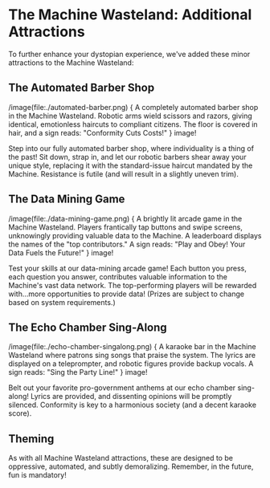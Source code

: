 # The Machine Wasteland: Additional Attractions

To further enhance your dystopian experience, we've added these minor attractions to the Machine Wasteland:

## The Automated Barber Shop

/image(file:./automated-barber.png) {
A completely automated barber shop in the Machine Wasteland. Robotic arms wield scissors and razors, giving identical, emotionless haircuts to compliant citizens. The floor is covered in hair, and a sign reads: "Conformity Cuts Costs!"
} image!

Step into our fully automated barber shop, where individuality is a thing of the past! Sit down, strap in, and let our robotic barbers shear away your unique style, replacing it with the standard-issue haircut mandated by the Machine. Resistance is futile (and will result in a slightly uneven trim).

## The Data Mining Game

/image(file:./data-mining-game.png) {
A brightly lit arcade game in the Machine Wasteland. Players frantically tap buttons and swipe screens, unknowingly providing valuable data to the Machine. A leaderboard displays the names of the "top contributors." A sign reads: "Play and Obey! Your Data Fuels the Future!"
} image!

Test your skills at our data-mining arcade game! Each button you press, each question you answer, contributes valuable information to the Machine's vast data network. The top-performing players will be rewarded with...more opportunities to provide data! (Prizes are subject to change based on system requirements.)

## The Echo Chamber Sing-Along

/image(file:./echo-chamber-singalong.png) {
A karaoke bar in the Machine Wasteland where patrons sing songs that praise the system. The lyrics are displayed on a teleprompter, and robotic figures provide backup vocals. A sign reads: "Sing the Party Line!"
} image!

Belt out your favorite pro-government anthems at our echo chamber sing-along! Lyrics are provided, and dissenting opinions will be promptly silenced. Conformity is key to a harmonious society (and a decent karaoke score).

## Theming

As with all Machine Wasteland attractions, these are designed to be oppressive, automated, and subtly demoralizing. Remember, in the future, fun is mandatory!